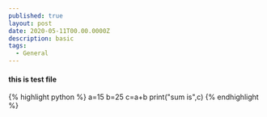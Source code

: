 ```yaml
---
published: true
layout: post
date: 2020-05-11T00.00.0000Z
description: basic
tags:
  - General
---
```

#### this is test file
{% highlight python %}
	a=15
    b=25
    c=a+b
    print("sum is",c)
{% endhighlight %}
